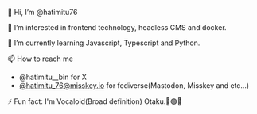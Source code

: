 👋 Hi, I’m @hatimitu76

👀 I’m interested in frontend technology, headless CMS and docker.

🌱 I’m currently learning Javascript, Typescript and Python.

<!-- - 💞️ I’m looking to collaborate on ... -->

📫 How to reach me

- @hatimitu__bin for X
- [@hatimitu_76@misskey.io]() for fediverse(Mastodon, Misskey and etc...)

<!-- - 😄 Pronouns: ... -->

⚡ Fun fact: I'm Vocaloid(Broad definition) Otaku.🎤🟢🔴

<!---
hatimitu76/hatimitu76 is a ✨ special ✨ repository because its `README.md` (this file) appears on your GitHub profile.
You can click the Preview link to take a look at your changes.
--->

